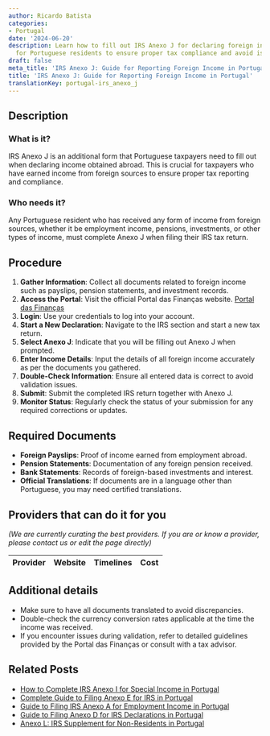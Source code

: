```yaml
---
author: Ricardo Batista
categories:
- Portugal
date: '2024-06-20'
description: Learn how to fill out IRS Anexo J for declaring foreign income. Essential
  for Portuguese residents to ensure proper tax compliance and avoid issues.
draft: false
meta_title: 'IRS Anexo J: Guide for Reporting Foreign Income in Portugal'
title: 'IRS Anexo J: Guide for Reporting Foreign Income in Portugal'
translationKey: portugal-irs_anexo_j
---
```





## Description
### What is it?
IRS Anexo J is an additional form that Portuguese taxpayers need to fill out when declaring income obtained abroad. This is crucial for taxpayers who have earned income from foreign sources to ensure proper tax reporting and compliance.

### Who needs it?
Any Portuguese resident who has received any form of income from foreign sources, whether it be employment income, pensions, investments, or other types of income, must complete Anexo J when filing their IRS tax return. 

## Procedure
1. **Gather Information**: Collect all documents related to foreign income such as payslips, pension statements, and investment records.
2. **Access the Portal**: Visit the official Portal das Finanças website. [Portal das Finanças](https://www.portaldasfinancas.gov.pt)
3. **Login**: Use your credentials to log into your account.
4. **Start a New Declaration**: Navigate to the IRS section and start a new tax return.
5. **Select Anexo J**: Indicate that you will be filling out Anexo J when prompted.
6. **Enter Income Details**: Input the details of all foreign income accurately as per the documents you gathered.
7. **Double-Check Information**: Ensure all entered data is correct to avoid validation issues.
8. **Submit**: Submit the completed IRS return together with Anexo J.
9. **Monitor Status**: Regularly check the status of your submission for any required corrections or updates.

## Required Documents
- **Foreign Payslips**: Proof of income earned from employment abroad.
- **Pension Statements**: Documentation of any foreign pension received.
- **Bank Statements**: Records of foreign-based investments and interest.
- **Official Translations**: If documents are in a language other than Portuguese, you may need certified translations.

## Providers that can do it for you
_(We are currently curating the best providers. If you are or know a provider, please contact us or edit the page directly)_

| Provider        |     Website     |     Timelines    |       Cost      |
| :-------------: | :-------------: |  :-------------: | :-------------: |

## Additional details
- Make sure to have all documents translated to avoid discrepancies.
- Double-check the currency conversion rates applicable at the time the income was received.
- If you encounter issues during validation, refer to detailed guidelines provided by the Portal das Finanças or consult with a tax advisor.



## Related Posts

- [How to Complete IRS Anexo I for Special Income in Portugal](https://tramitit.com/guides/portugal/irs_anexo_i/)
- [Complete Guide to Filing Anexo E for IRS in Portugal](https://tramitit.com/guides/portugal/irs_anexo_e/)
- [Guide to Filing IRS Anexo A for Employment Income in Portugal](https://tramitit.com/guides/portugal/irs_anexo_a/)
- [Guide to Filing Anexo D for IRS Declarations in Portugal](https://tramitit.com/guides/portugal/irs_anexo_d/)
- [Anexo L: IRS Supplement for Non-Residents in Portugal](https://tramitit.com/guides/portugal/irs_anexo_l/)